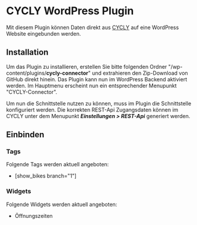 # CYCLY WordPress Plugin

Mit diesem Plugin können Daten direkt aus [CYCLY](https://cycly.ch/) auf eine WordPress Website eingebunden werden.

## Installation

Um das Plugin zu installieren, erstellen Sie bitte folgenden Ordner "/wp-content/plugins/**cycly-connector**" und extrahieren den Zip-Download von GitHub direkt hinein. Das Plugin kann nun im WordPress Backend aktiviert werden. Im Hauptmenu erscheint nun ein entsprechender Menupunkt "CYCLY-Connector".

Um nun die Schnittstelle nutzen zu können, muss im Plugin die Schnittstelle konfiguriert werden. Die korrekten REST-Api Zugangsdaten können im CYCLY unter dem Menupunkt ***Einstellungen > REST-Api*** generiert werden.

## Einbinden
### Tags
Folgende Tags werden aktuell angeboten:
* [show_bikes branch="1"]

### Widgets
Folgende Widgets werden aktuell angeboten:
* Öffnungszeiten
